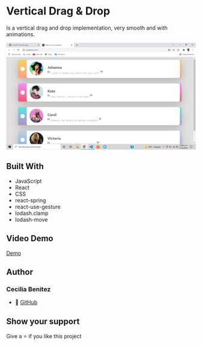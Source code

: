 # Vertical Drag & Drop

Is a vertical drag and drop implementation, very smooth and with animations.

  
![screenshot](./app-screenshot.jpg) 

## Built With
- JavaScript
- React
- CSS
- react-spring
- react-use-gesture
- lodash.clamp
- lodash-move

## Video Demo

[Demo](https://www.youtube.com/watch?v=QJqxkceFPLA)

## Author
### Cecilia Benitez
- 👤 [GitHub](https://github.com/Ceci007)

## Show your support
Give a ⭐️ if you like this project